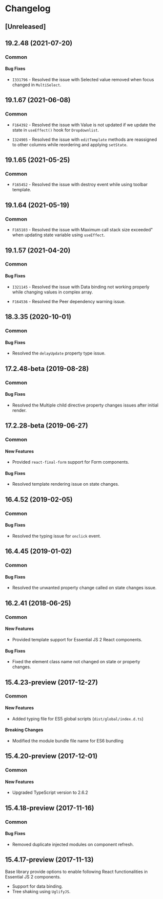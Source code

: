 # Changelog

## [Unreleased]

## 19.2.48 (2021-07-20)

### Common

#### Bug Fixes

- `I331796` - Resolved the issue with Selected value removed when focus changed in `MultiSelect`.

## 19.1.67 (2021-06-08)

### Common

- `F164392` - Resolved the issue with Value is not updated if we update the state in `useEffect()` hook for `Dropdownlist`.

- `I324905` - Resolved the issue with `editTemplate` methods are reassigned to other columns while reordering and applying `setState`.

## 19.1.65 (2021-05-25)

### Common

- `F165452` - Resolved the issue with destroy event while using toolbar template.

## 19.1.64 (2021-05-19)

### Common

- `F165103` - Resolved the issue with Maximum call stack size exceeded" when updating state variable using `useEffect`.

## 19.1.57 (2021-04-20)

### Common

#### Bug Fixes

- `I321145` - Resolved the issue with Data binding not working properly while changing values in complex array.

- `F164536` - Resolved the Peer dependency warning issue.

## 18.3.35 (2020-10-01)

### Common

#### Bug Fixes

- Resolved the `delayUpdate` property type issue.

## 17.2.48-beta (2019-08-28)

### Common

#### Bug Fixes

- Resolved the Multiple child directive property changes issues after initial render.

## 17.2.28-beta (2019-06-27)

### Common

#### New Features

- Provided `react-final-form` support for Form components.

#### Bug Fixes

- Resolved template rendering issue on state changes.

## 16.4.52 (2019-02-05)

### Common

#### Bug Fixes

- Resolved the typing issue for `onclick` event.

## 16.4.45 (2019-01-02)

### Common

#### Bug Fixes

- Resolved the unwanted property change called on state changes issue.

## 16.2.41 (2018-06-25)

### Common

#### New Features

- Provided template support for Essential JS 2 React components.

#### Bug Fixes

- Fixed the element class name not changed on state or property changes.

## 15.4.23-preview (2017-12-27)

### Common

#### New Features

- Added typing file for ES5 global scripts (`dist/global/index.d.ts`)

#### Breaking Changes

- Modified the module bundle file name for ES6 bundling

## 15.4.20-preview (2017-12-01)

### Common

#### New Features

- Upgraded TypeScript version to 2.6.2

## 15.4.18-preview (2017-11-16)

### Common

#### Bug Fixes

- Removed duplicate injected modules on component refresh.

## 15.4.17-preview (2017-11-13)

Base library provide options to enable following React functionalities in Essential JS 2 components.

- Support for data binding.
- Tree shaking using `UglifyJS`.
